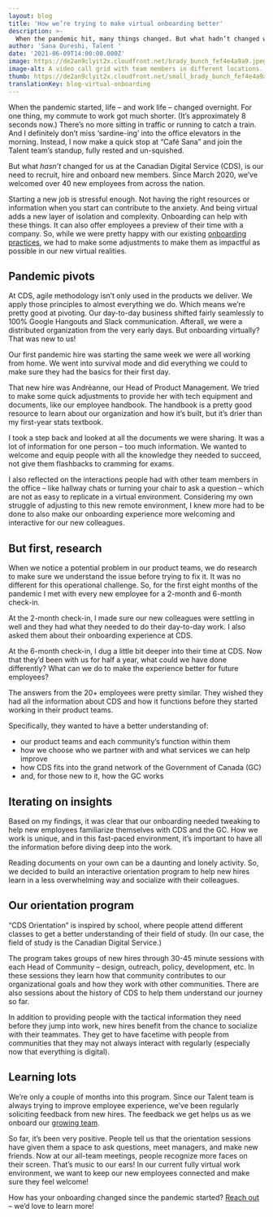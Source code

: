 ```yaml
---
layout: blog
title: 'How we’re trying to make virtual onboarding better'
description: >-
  When the pandemic hit, many things changed. But what hadn’t changed was how CDS was continuously welcoming new employees to the team. Read how we adapted to this virtual reality to onboard new team members.
author: 'Sana Qureshi, Talent '
date: '2021-06-09T14:00:00.000Z'
image: https://de2an9clyit2x.cloudfront.net/brady_bunch_fef4e4a9a9.jpeg
image-alt: A video call grid with team members in different locations. They’re waving and interacting with each other.
thumb: https://de2an9clyit2x.cloudfront.net/small_brady_bunch_fef4e4a9a9.jpeg
translationKey: blog-virtual-onboarding
---
```

When the pandemic started, life – and work life – changed overnight. For one thing, my commute to work got much shorter. (It’s approximately 8 seconds now.) There’s no more sitting in traffic or running to catch a train. And I definitely don’t miss ‘sardine-ing’ into the office elevators in the morning. Instead, I now make a quick stop at “Café Sana” and join the Talent team’s standup, fully rested and un-squished. 

But what *hasn’t* changed for us at the Canadian Digital Service (CDS), is our need to recruit, hire and onboard new members. Since March 2020, we’ve welcomed over 40 new employees from across the nation.

Starting a new job is stressful enough. Not having the right resources or information when you start can contribute to the anxiety. And being virtual adds a new layer of isolation and complexity. Onboarding can help with these things. It can also offer employees a preview of their time with a company. So, while we were pretty happy with our existing [onboarding practices](https://digital.canada.ca/2019/07/29/making-a-great-first-impression-onboarding-matters/), we had to make some adjustments to make them as impactful as possible in our new virtual realities. 

## Pandemic pivots

At CDS, agile methodology isn’t only used in the products we deliver. We apply those principles to almost everything we do. Which means we’re pretty good at pivoting. Our day-to-day business shifted fairly seamlessly to 100% Google Hangouts and Slack communication. Afterall, we were a distributed organization from the very early days.  But onboarding virtually? That was new to us! 

Our first pandemic hire was starting the same week we were all working from home. We went into survival mode and did everything we could to make sure they had the basics for their first day.

That new hire was Andréanne, our Head of Product Management. We tried to make some quick adjustments to provide her with tech equipment and documents, like our employee handbook. The handbook is a pretty good resource to learn about our organization and how it’s built, but it’s drier than my first-year stats textbook. 

I took a step back and looked at all the documents we were sharing. It was a lot of information for one person – too much information. We wanted to welcome and equip people with all the knowledge they needed to succeed, not give them flashbacks to cramming for exams.  

I also reflected on the interactions people had with other team members in the office –  like hallway chats or turning your chair to ask a question – which are not as easy to replicate in a virtual environment. Considering my own struggle of adjusting to this new remote environment, I knew more had to be done to also make our onboarding experience more welcoming and interactive for our new colleagues.

## But first, research

When we notice a potential problem in our product teams, we do research to make sure we understand the issue before trying to fix it. It was no different for this operational challenge. So, for the first eight months of the pandemic I met with every new employee for a 2-month and 6-month check-in.  

At the 2-month check-in, I made sure our new colleagues were settling in well and they had what they needed to do their day-to-day work. I also asked them about their onboarding experience at CDS. 

At the 6-month check-in, I dug a little bit deeper into their time at CDS. Now that they’d been with us for half a year, what could we have done differently? What can we do to make the experience better for future employees? 

The answers from the 20+ employees were pretty similar. They wished they had all the information about CDS and how it functions before they started working in their product teams. 

Specifically, they wanted to have a better understanding of:

* our product teams and each community’s function within them
* how we choose who we partner with and what services we can help improve
* how CDS fits into the grand network of the Government of Canada (GC)
* and, for those new to it, how the GC works 

## Iterating on insights

Based on my findings, it was clear that our onboarding needed tweaking to help new employees familiarize themselves with CDS and the GC. How we work is unique, and in this fast-paced environment, it’s important to have all the information before diving deep into the work. 

Reading documents on your own can be a daunting and lonely activity. So, we decided to build an interactive orientation program to help new hires learn in a less overwhelming way and socialize with their colleagues.  

## Our orientation program

“CDS Orientation” is inspired by school, where people attend different classes to get a better understanding of their field of study. (In our case, the field of study is the Canadian Digital Service.) 

The program takes groups of new hires through 30-45 minute sessions with each Head of Community – design, outreach, policy, development, etc. In these sessions they learn how that community contributes to our organizational goals and how they work with other communities. There are also sessions about the history of CDS to help them understand our journey so far.

In addition to providing people with the tactical information they need before they jump into work, new hires benefit from the chance to socialize with their teammates. They get to have facetime with people from communities that they may not always interact with regularly (especially now that everything is digital). 

## Learning lots

We’re only a couple of months into this program. Since our Talent team is always trying to improve employee experience, we’ve been regularly soliciting feedback from new hires. The feedback we get helps us as we onboard our [growing team](https://digital.canada.ca/careers/).

So far, it’s been very positive. People tell us that the orientation sessions have given them a space to ask questions, meet managers, and make new friends. Now at our all-team meetings, people recognize more faces on their screen. That’s music to our ears! In our current fully virtual work environment, we want to keep our new employees connected and make sure they feel welcome!

How has your onboarding changed since the pandemic started? [Reach out](mailto:sana.qureshi@cds-snc.ca) – we’d love to learn more! 

